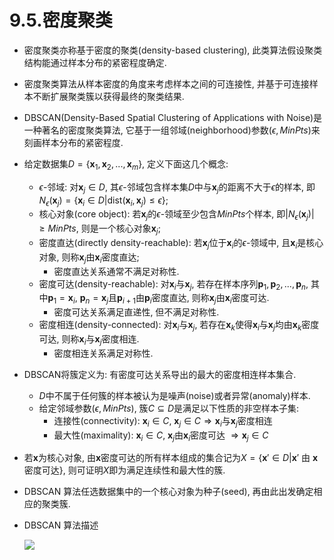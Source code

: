 # 9.5.密度聚类

* 密度聚类亦称基于密度的聚类(density-based clustering), 此类算法假设聚类结构能通过样本分布的紧密程度确定.

* 密度聚类算法从样本密度的角度来考虑样本之间的可连接性, 并基于可连接样本不断扩展聚类簇以获得最终的聚类结果.

* DBSCAN(Density-Based Spatial Clustering of Applications with Noise)是一种著名的密度聚类算法, 它基于一组邻域(neighborhood)参数$(\epsilon, MinPts)$来刻画样本分布的紧密程度.

* 给定数据集$D=\{\pmb{x}_1,\pmb{x}_2,...,\pmb{x}_m\}$, 定义下面这几个概念:

	* $\epsilon$-邻域: 对$\pmb{x}_j\in D$, 其$\epsilon$-邻域包含样本集$D$中与$\pmb{x}_j$的距离不大于$\epsilon$的样本, 即$N_\epsilon(\pmb{x}_j)=\{\pmb{x}_i\in D|\text{dist}(\pmb{x}_i,\pmb{x}_j)\leqslant\epsilon\}$;
	* 核心对象(core object): 若$\pmb{x}_j$的$\epsilon$-领域至少包含$MinPts$个样本, 即$|{N_\epsilon(\pmb{x}_j)}|\geqslant MinPts$, 则是一个核心对象$\pmb{x}_j$;
	* 密度直达(directly density-reachable): 若$\pmb{x}_j$位于$\pmb{x}_i$的$\epsilon$-领域中, 且$\pmb{x}_i$是核心对象, 则称$\pmb{x}_j$由$\pmb{x}_i$密度直达;
		* 密度直达关系通常不满足对称性.
	* 密度可达(density-reachable): 对$\pmb{x}_i$与$\pmb{x}_j$, 若存在样本序列$\pmb{p}_1, \pmb{p}_2, ..., \pmb{p}_n$, 其中$\pmb{p}_1=\pmb{x}_i$, $\pmb{p}_n=\pmb{x}_j$且$\pmb{p}_{i+1}$由$\pmb{p}_i$密度直达, 则称$\pmb{x}_j$由$\pmb{x}_i$密度可达.
		* 密度可达关系满足直递性, 但不满足对称性.
	* 密度相连(density-connected): 对$\pmb{x}_i$与$\pmb{x}_j$, 若存在$\pmb{x}_k$使得$\pmb{x}_i$与$\pmb{x}_j$均由$\pmb{x}_k$密度可达, 则称$\pmb{x}_i$与$\pmb{x}_j$密度相连.
		* 密度相连关系满足对称性.

* DBSCAN将簇定义为: 有密度可达关系导出的最大的密度相连样本集合.

	* $D$中不属于任何簇的样本被认为是噪声(noise)或者异常(anomaly)样本.
	* 给定邻域参数$(\epsilon, MinPts)$, 簇$C\subseteq D$是满足以下性质的非空样本子集:
		* 连接性(connectivity): $\pmb{x}_i\in C$, $\pmb{x}_j\in C\Rightarrow\pmb{x}_i$与$\pmb{x}_j$密度相连
		* 最大性(maximality): $\pmb{x}_i\in C$, $\pmb{x}_j$由$\pmb{x}_i$密度可达 $\Rightarrow\pmb{x}_j\in C$

* 若$\pmb{x}$为核心对象, 由$\pmb{x}$密度可达的所有样本组成的集合记为$X=\{\pmb{x}'\in D|\pmb{x}'$ 由 $\pmb{x}$ 密度可达$\}$, 则可证明$X$即为满足连续性和最大性的簇.

* DBSCAN 算法任选数据集中的一个核心对象为种子(seed), 再由此出发确定相应的聚类簇.

* DBSCAN 算法描述

	![](https://img2.imgtp.com/2024/05/29/tUc56TB1.png)
